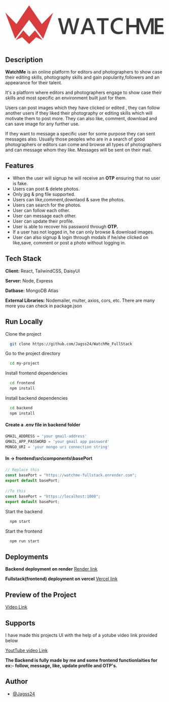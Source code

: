 

# ![Logo](https://github.com/Jagss24/WatchMe_FullStack/blob/master/frontend/src/assets/watchme.png?raw=true)


## Description
**WatchMe** is an online platform for editors and photographers to show case their editing skills, photography skills and gain popularity,followers and an appearance for their talent.

It's a platform where editors and photographers engage to show case their skills and most specific an environment built just for them.

Users can post images which they have clicked or edited , they can follow another users if they liked their photography or editing skills which will motivate them to post more. They can also like, comment, download and can save image for any further use. 

If they want to message a specific user for some purpose they can sent messages also. Usually those peoples who are in a search of good photographers or editors can come and browse all types of photographers and can message whom they like. Messages will be sent on their mail. 




## Features
- When the user will signup he will receive an **OTP** ensuring that no user is fake.
- Users can post & delete photos.
- Only jpg & png file supported.
- Users can like,comment,downlaod & save the photos.
- Users can search for the photos.
- User can follow each other.
- User can message each other.
- User can update their profile.
- User is able to recover his password through **OTP.**
- If a user has not logged in, he can only browse & download images.
- User can also signup & login through modals if he/she clicked on like,save, comment or post a photo without logging in.





## Tech Stack

**Client:** React, TailwindCSS, DaisyUI

**Server:** Node, Express

**Datbase:** MongoDB Atlas

**External Libraries:** Nodemailer, multer, axios, cors, etc. There are many more you can check in package.json


## Run Locally

Clone the project

```bash
  git clone https://github.com/Jagss24/WatchMe_FullStack
```

Go to the project directory

```bash
  cd my-project
```

Install frontend dependencies

```bash
  cd frontend
  npm install
```

Install backend dependencies

```bash
  cd backend
  npm install
```

#### Create a .env file in backend folder

```javascript
GMAIL_ADDRESS = 'your gmail-address'
GMAIL_APP_PASSWORD = 'your gmail app password'
MONGO_URI = 'your mongo uri connection string'
```
#### In -> frontend\src\components\basePort

```javascript
// Replace this
const basePort = "https://watchme-fullstack.onrender.com";
export default basePort;

//To this
const basePort = "https://localhost:1000";
export default basePort;

```
Start the backend

```bash
  npm start
```

Start the frontend

```bash
  npm run start
```




## Deployments

**Backend deployment on render** [Render link](https://watchme-fullstack.onrender.com/)

**Fullstack(frontend) deployment on vercel** [Vercel link](https://watchme-lake.vercel.app/)

## Preview of the Project

[Video Link](https://drive.google.com/file/d/1po-PnaQHMSWGvj5HMMYNNvL08lcWf3tQ/view?usp=sharing)

## Supports

I have made this projects UI with the help of a yotube video link provided below


[YoutTube video Link](https://www.youtube.com/watch?v=8FjbqNt5rGw&t=21917s)

**The Backend is fully made by me and some frontend functionlaities for ex:- follow, message, like, update profile and OTP's.**


## Author

- [@Jagss24](https://github.com/Jagss24)

